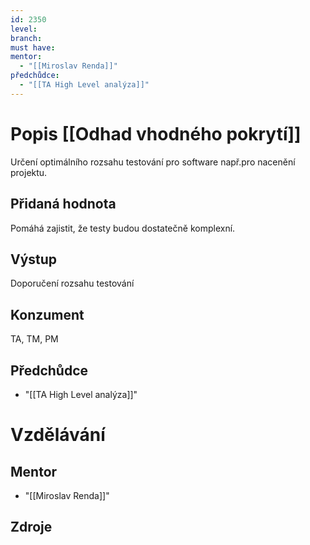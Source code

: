 ```yaml
---
id: 2350
level: 
branch: 
must have: 
mentor: 
  - "[[Miroslav Renda]]"
předchůdce: 
  - "[[TA High Level analýza]]"
---
```



# Popis [[Odhad vhodného pokrytí]]
Určení optimálního rozsahu testování pro software např.pro nacenění projektu.

## Přidaná hodnota
Pomáhá zajistit, že testy budou dostatečně komplexní.

## Výstup
Doporučení rozsahu testování

## Konzument
TA, TM, PM

## Předchůdce

  - "[[TA High Level analýza]]"

# Vzdělávání


## Mentor

  - "[[Miroslav Renda]]"

## Zdroje